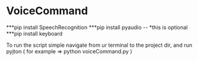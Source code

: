 # VoiceCommand
***pip install SpeechRecognition
***pip install pyaudio -- *this is optional
***pip install keyboard

To run the script simple navigate from ur terminal to the project dir, and run pyjton <nameOfTheScript> ( for example => python voiceCommand.py )

